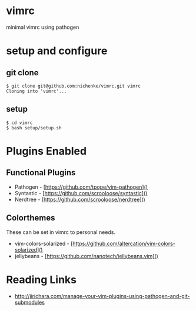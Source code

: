 # vimrc
minimal vimrc using pathogen

# setup and configure
## git clone

	$ git clone git@github.com:nichenke/vimrc.git vimrc
	Cloning into 'vimrc'...

## setup
	$ cd vimrc
	$ bash setup/setup.sh


# Plugins Enabled

## Functional Plugins
* Pathogen - [https://github.com/tpope/vim-pathogen]()
* Syntastic - [https://github.com/scrooloose/syntastic]()
* Nerdtree - [https://github.com/scrooloose/nerdtree]()

## Colorthemes
These can be set in vimrc to personal needs.

* vim-colors-solarized - [https://github.com/altercation/vim-colors-solarized]()
* jellybeans - [https://github.com/nanotech/jellybeans.vim]()

# Reading Links

- http://jirichara.com/manage-your-vim-plugins-using-pathogen-and-git-submodules
